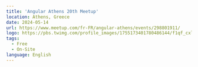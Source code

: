 ```yaml
---
title: 'Angular Athens 20th Meetup'
location: Athens, Greece
date: 2024-05-14
url: https://www.meetup.com/fr-FR/angular-athens/events/298801911/
logo: https://pbs.twimg.com/profile_images/1755173401780486144/f1qf_cxl_400x400.jpg
tags:
  - Free
  - On-Site
language: English
---
```


